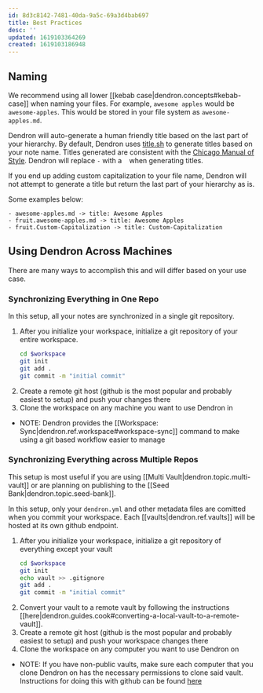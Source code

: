 ```yaml
---
id: 8d3c8142-7481-40da-9a5c-69a3d4bab697
title: Best Practices
desc: ''
updated: 1619103364269
created: 1619103186948
---
```


## Naming

We recommend using all lower [[kebab case|dendron.concepts#kebab-case]] when naming your files. For example, `awesome apples` would be `awesome-apples`. This would be stored in your file system as `awesome-apples.md`. 

Dendron will auto-generate a human friendly title based on the last part of your hierarchy. By default, Dendron uses [title.sh](https://title.sh/) to generate titles based on your note name. Titles generated are consistent with the [Chicago Manual of Style](https://www.chicagomanualofstyle.org/home.html). Dendron will replace `-` with a ` ` when generating titles. 

If you end up adding custom capitalization to your file name, Dendron will not attempt to generate a title but return the last part of your hierarchy as is.

Some examples below:

```
- awesome-apples.md -> title: Awesome Apples
- fruit.awesome-apples.md -> title: Awesome Apples
- fruit.Custom-Capitalization -> title: Custom-Capitalization
```

## Using Dendron Across Machines

There are many ways to accomplish this and will differ based on your use case.

### Synchronizing Everything in One Repo

In this setup, all your notes are synchronized in a single git repository. 

1. After you initialize your workspace, initialize a git repository of your entire workspace. 
	```sh
	cd $workspace
	git init
	git add .
	git commit -m "initial commit"
	```
1. Create a remote git host (github is the most popular and probably easiest to setup) and push your changes there
1. Clone the workspace on any machine you want to use Dendron in

- NOTE: Dendron provides the [[Workspace: Sync|dendron.ref.workspace#workspace-sync]] command to make using a git based workflow easier to manage


### Synchronizing Everything across Multiple Repos

This setup is most useful if you are using [[Multi Vault|dendron.topic.multi-vault]] or are planning on publishing to the [[Seed Bank|dendron.topic.seed-bank]].

In this setup, only your `dendron.yml` and other metadata files are comitted when you commit your workspace. Each [[vaults|dendron.ref.vaults]] will be hosted at its own github endpoint. 

1. After you initialize your workspace, initialize a git repository of everything except your vault
	```sh
	cd $workspace
	git init
	echo vault >> .gitignore
	git add .
	git commit -m "initial commit"
	```
1. Convert your vault to a remote vault by following the instructions [[here|dendron.guides.cook#converting-a-local-vault-to-a-remote-vault]].
1. Create a remote git host (github is the most popular and probably easiest to setup) and push your workspace changes there
1. Clone the workspace on any computer you want to use Dendron on

- NOTE: If you have non-public vaults, make sure each computer that you clone Dendron on has the necessary permissions to clone said vault. Instructions for doing this with github can be found [here](https://saas.dendron.so/notes/L80sFsAAcOO_0ztqZrN1J.html)

